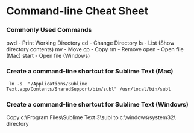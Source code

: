 # Command-line Cheat Sheet

### Commonly Used Commands

pwd - Print Working Directory
cd - Change Directory
ls - List (Show directory contents)
mv - Move
cp - Copy
rm - Remove
open - Open file (Mac)
start - Open file (Windows)

### Create a command-line shortcut for Sublime Text (Mac)

	 ln -s  "/Applications/Sublime Text.app/Contents/SharedSupport/bin/subl" /usr/local/bin/subl
     
### Create a command-line shortcut for Sublime Text (Windows)

Copy c:\Program Files\Sublime Text 3\subl to c:\windows\system32\ directory
        


